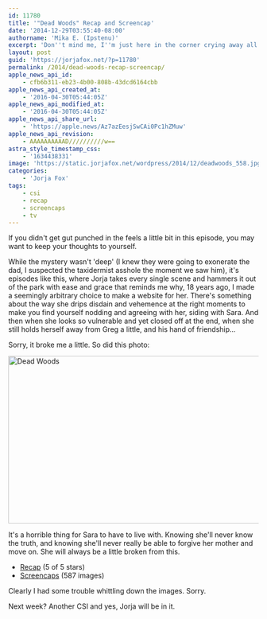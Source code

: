 ```yaml
---
id: 11780
title: '"Dead Woods" Recap and Screencap'
date: '2014-12-29T03:55:40-08:00'
authorname: 'Mika E. (Ipstenu)'
excerpt: 'Don''t mind me, I''m just here in the corner crying away all my feels from last night''s CSI.'
layout: post
guid: 'https://jorjafox.net/?p=11780'
permalink: /2014/dead-woods-recap-screencap/
apple_news_api_id:
    - cfb6b311-eb23-4b00-808b-43dcd6164cbb
apple_news_api_created_at:
    - '2016-04-30T05:44:05Z'
apple_news_api_modified_at:
    - '2016-04-30T05:44:05Z'
apple_news_api_share_url:
    - 'https://apple.news/Az7azEesjSwCAi0Pc1hZMuw'
apple_news_api_revision:
    - AAAAAAAAAAD//////////w==
astra_style_timestamp_css:
    - '1634438331'
image: 'https://static.jorjafox.net/wordpress/2014/12/deadwoods_558.jpg'
categories:
    - 'Jorja Fox'
tags:
    - csi
    - recap
    - screencaps
    - tv
---
```


If you didn't get gut punched in the feels a little bit in this episode, you may want to keep your thoughts to yourself.

While the mystery wasn't 'deep' (I knew they were going to exonerate the dad, I suspected the taxidermist asshole the moment we saw him), it's episodes like this, where Jorja takes every single scene and hammers it out of the park with ease and grace that reminds me why, 18 years ago, I made a seemingly arbitrary choice to make a website for her. There's something about the way she drips disdain and vehemence at the right moments to make you find yourself nodding and agreeing with her, siding with Sara. And then when she looks so vulnerable and yet closed off at the end, when she still holds herself away from Greg a little, and his hand of friendship...

Sorry, it broke me a little. So did this photo:

<a href="https://jorjafox.net/2014/dead-woods-recap-screencap/dead-woods-3/" rel="attachment wp-att-11781"><img class="aligncenter size-large wp-image-11781" src="//jfo-static.net/wordpress/2014/12/deadwoods_558-900x506.jpg" alt="Dead Woods" width="600" height="337" /></a>

It's a horrible thing for Sara to have to live with. Knowing she'll never know the truth, and knowing she'll never really be able to forgive her mother and move on. She will always be a little broken from this.
<ul>
 	<li><a href="https://jorjafox.net/wiki/Dead_Woods">Recap</a> (5 of 5 stars)</li>
 	<li><a href="https://jorjafox.net/gallery/tv/csi/season15/12-deadwoods/">Screencaps</a> (587 images)</li>
</ul>
Clearly I had some trouble whittling down the images. Sorry.

Next week? Another CSI and yes, Jorja will be in it.
